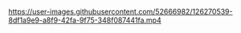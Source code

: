 

https://user-images.githubusercontent.com/52666982/126270539-8df1a9e9-a8f9-42fa-9f75-348f087441fa.mp4

